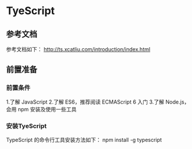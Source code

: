 # TyeScript

## 参考文档

参考文档如下：
<http://ts.xcatliu.com/introduction/index.html>

## 前置准备

### 前置条件

1.了解 JavaScript
2.了解 ES6，推荐阅读 ECMAScript 6 入门
3.了解 Node.js，会用 npm 安装及使用一些工具

### 安装TyeScript

TypeScript 的命令行工具安装方法如下：
npm install -g typescript
